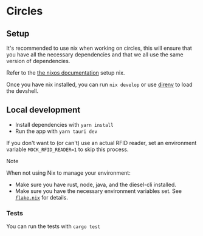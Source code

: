 # Circles

## Setup
It's recommended to use nix when working on circles, this will ensure that you have all the necessary dependencies and that we all use the same version of dependencies.

Refer to the [the nixos documentation](https://nixos.org/download#nix-install-macos) setup nix.

Once you have nix installed, you can run `nix develop` or use [direnv](https://direnv.net/) to load the devshell.

## Local development
* Install dependencies with `yarn install`
* Run the app with `yarn tauri dev`

If you don't want to (or can't) use an actual RFID reader, set an environment variable `MOCK_RFID_READER=1` to skip this process.

> [!NOTE]
> When not using Nix to manage your environment:
> * Make sure you have rust, node, java, and the diesel-cli installed.
> * Make sure you have the necessary environment variables set. See [`flake.nix`](./flake.nix) for details.

### Tests
You can run the tests with `cargo test`
